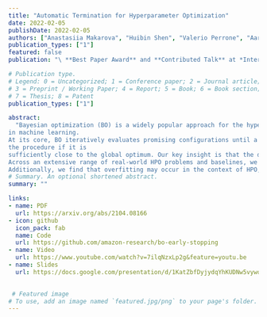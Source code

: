 ```yaml
---
title: "Automatic Termination for Hyperparameter Optimization"
date: 2022-02-05
publishDate: 2022-02-05
authors: ["Anastasiia Makarova", "Huibin Shen", "Valerio Perrone", "Aaron Klein", "Jean Baptiste Faddoul", "Andreas Krause", "Matthias Seeger", "Cedric Archambeau"]
publication_types: ["1"]
featured: false
publication: "\ **Best Paper Award** and **Contributed Talk** at *International Conference on Automated Machine Learning (AutoML-Conf)*"

# Publication type.
# Legend: 0 = Uncategorized; 1 = Conference paper; 2 = Journal article;
# 3 = Preprint / Working Paper; 4 = Report; 5 = Book; 6 = Book section;
# 7 = Thesis; 8 = Patent
publication_types: ["1"]

abstract:
  "Bayesian optimization (BO) is a widely popular approach for the hyperparameter optimization (HPO) 
in machine learning. 
At its core, BO iteratively evaluates promising configurations until a user-defined budget, such as wall-clock time or number of iterations, is exhausted. While the final performance after tuning heavily depends on the provided budget, it is hard to pre-specify an optimal value in advance. In this work, we propose an effective and intuitive termination criterion for BO that automatically stops 
the procedure if it is 
sufficiently close to the global optimum. Our key insight is that the discrepancy between the true objective (predictive performance on test data) and the computable target (validation performance) suggests stopping once the suboptimality in optimizing the target is dominated by the statistical estimation error.
Across an extensive range of real-world HPO problems and baselines, we show that our termination criterion achieves a better trade-off between the test performance and optimization time.
Additionally, we find that overfitting may occur in the context of HPO, which is arguably an overlooked problem in the literature, and show how our termination criterion helps to mitigate this phenomenon on both small and large datasets. "
# Summary. An optional shortened abstract.
summary: ""

links:
- name: PDF
  url: https://arxiv.org/abs/2104.08166
- icon: github
  icon_pack: fab
  name: Code
  url: https://github.com/amazon-research/bo-early-stopping
- name: Video
  url: https://www.youtube.com/watch?v=7ilqNzxLp2g&feature=youtu.be
- name: Slides
  url: https://docs.google.com/presentation/d/1KatZbfDyjydqYhKUDNw5vywqtKUz0wJCGyJBmZqzbwU/edit?usp=sharing
 

 # Featured image
# To use, add an image named `featured.jpg/png` to your page's folder.
---
```

